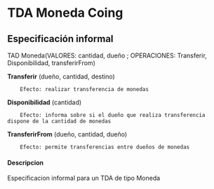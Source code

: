 # TDA Moneda Coing
## Especificación informal

TAD Moneda(VALORES: cantidad, dueño  ; OPERACIONES: Transferir, Disponibilidad, transferirFrom)

**Transferir**
(dueño, cantidad, destino)

 		Efecto: realizar transferencia de monedas

**Disponibilidad**
(cantidad)

 		Efecto: informa sobre si el dueño que realiza transferencia dispone de la cantidad de monedas

**TransferirFrom**
(dueño, cantidad, dueño) 

 		Efecto: permite transferencias entre dueños de monedas

#### Descripcion
Especificacion informal para un TDA de tipo Moneda